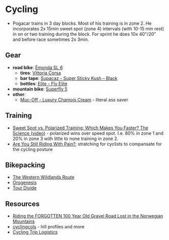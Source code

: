 # Cycling

- Pogacar trains in 3 day blocks. Most of his training is in zone 2.
  He incorporates 2x 15min sweet spot (zone 4) intervals (with 10-15 min rest) in on or two training during the block.
  For sprint he does 10x 40"/20" and before race sometimes 2x 3min.

## Gear

- **road bike**: [Émonda SL 6](https://www.trekbikes.com/us/en_US/bikes/road-bikes/performance-road-bikes/%C3%A9monda/%C3%A9monda-sl/%C3%A9monda-sl-6/p/24012/)
  - **tires**: [Vittoria Corsa](https://www.vittoria.com/ww/en/tyres/road-tires/corsa)
  - **bar tape**: [Supacaz - Super Sticky Kush – Black](https://supacaz.com/product/super-sticky-kush-classic-black/)
  - **bottles**: [Elite - Fly Elite](https://www.elite-it.com/en/products/water-bottles/sport/fly-elite)
- **mountain bike**: [Superfly 5](https://www.trekbikes.com/us/en_US/bikes/mountain-bikes/cross-country-mountain-bikes/superfly/superfly-5/p/17247/)
- **other**:
  - [Muc-Off - Luxury Chamois Cream](https://muc-off.com/products/luxury-chamois-cream-250ml) - literal ass saver

## Training

- [Sweet Spot vs. Polarized Training: Which Makes You Faster? The Science (video)](https://www.youtube.com/watch?v=yZnrf_Nwvpk) - polarized wins over speed spot.
  I.e. 80% in zone 1 and 20% in zone 3 with little to none training in zone 2.
- [Are You Still Riding With Pain?](https://new.dynamiccyclist.com/stretching); stratching for cyclists to compansate
  for the cycling posture

## Bikepacking

- [The Western Wildlands Route](https://bikepackingroots.org/project/western-wildlands-route/)
- [Orogenesis](https://bikepackingroots.org/project/orogenesis/)
- [Tour Divide](https://en.wikipedia.org/wiki/Tour_Divide)

## Resources

- [Riding the FORGOTTEN 100 Year Old Gravel Road Lost in the Norwegian Mountains](https://youtu.be/pqHyZyvI0-I)
- [cyclingcols](https://www.cyclingcols.com/) - hill profiles and more
- [Cycling Trip Logistics](https://www.peterispedaling.com/blog/wrap-up-trip-logistics)
